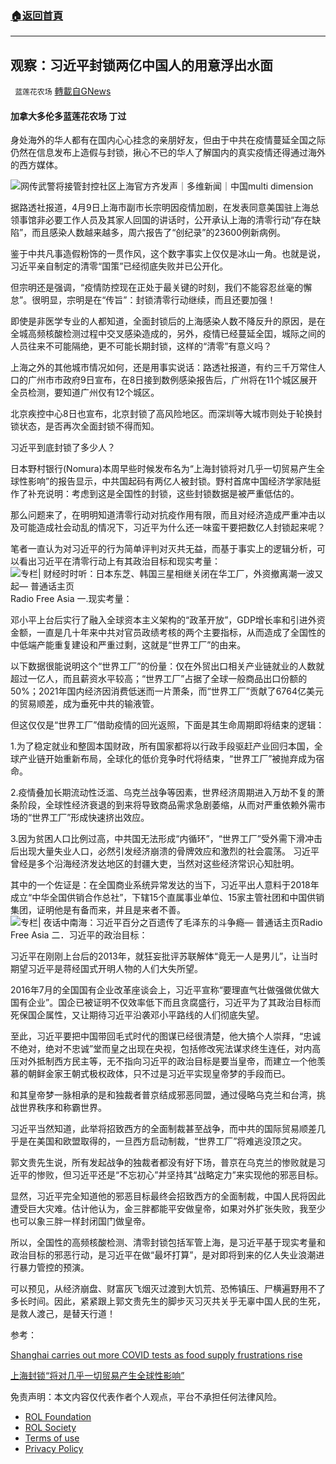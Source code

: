 ###  [:house:返回首頁](https://github.com/ourhimalayas/txt)
---


## 观察：习近平封锁两亿中国人的用意浮出水面
` 蓝莲花农场` [轉載自GNews](https://gnews.org/zh-hans/2318945/)

#### 加拿大多伦多蓝莲花农场 丁过

身处海外的华人都有在国内心心挂念的亲朋好友，但由于中共在疫情蔓延全国之际仍然在信息发布上造假与封锁，揪心不已的华人了解国内的真实疫情还得通过海外的西方媒体。

![网传武警将接管封控社区上海官方齐发声｜多维新闻｜中国](https://assets.gnews.org/wp-content/uploads/2022/04/image-145.jpeg)multi dimension

据路透社报道，4月9日上海市副市长宗明因疫情加剧，在发表同意美国驻上海总领事馆非必要工作人员及其家人回国的讲话时，公开承认上海的清零行动“存在缺陷”，而且感染人数越来越多，周六报告了“创纪录”的23600例新病例。

鉴于中共凡事造假粉饰的一贯作风，这个数字事实上仅仅是冰山一角。也就是说，习近平亲自制定的清零“国策”已经彻底失败并已公开化。

但宗明还是强调，“疫情防控现在正处于最关键的时刻，我们不能容忍丝毫的懈怠”。很明显，宗明是在“传旨”：封锁清零行动继续，而且还要加强！

即使是非医学专业的人都知道，全面封锁后的上海感染人数不降反升的原因，是在全城高频核酸检测过程中交叉感染造成的，另外，疫情已经蔓延全囯，城际之间的人员往来不可能隔绝，更不可能长期封锁，这样的“清零”有意义吗？

上海之外的其他城市情况如何，还是用事实说话：路透社报道，有约三千万常住人口的广州市市政府9日宣布，在8日接到数例感染报告后，广州将在11个城区展开全员检测，要知道广州仅有12个城区。

北京疾控中心8日也宣布，北京封锁了高风险地区。而深圳等大城市则处于轮换封锁状态，是否再次全面封锁不得而知。

习近平到底封锁了多少人？

日本野村银行(Nomura)本周早些时候发布名为“上海封锁将对几乎一切贸易产生全球性影响”的报告显示，中共国起码有两亿人被封锁。野村首席中国经济学家陆挺作了补充说明：考虑到这是全国性的封锁，这些封锁数据是被严重低估的。

那么问题来了，在明明知道清零行动对抗疫作用有限，而且对经济造成严重冲击以及可能造成社会动乱的情况下，习近平为什么还一味蛮干要把数亿人封锁起来呢？

笔者一直认为对习近平的行为简单评判对灭共无益，而基于事实上的逻辑分析，可以看出习近平在清零行动上有其政治目标和现实考量：
![专栏| 财经时时听：日本东芝、韩国三星相继关闭在华工厂，外资撤离潮一波又起— 普通话主页](https://www.rfa.org/mandarin/zhuanlan/jingmaorediansaomiao/econ-09172021170105.html/@@images/cfada4d0-a486-4d1f-8a85-1c3565dd86a5.jpeg)Radio Free Asia
一.现实考量：

邓小平上台后实行了融入全球资本主义架构的“政革开放”，GDP增长率和引进外资金额，一直是几十年来中共对官员政绩考核的两个主要指标，从而造成了全国性的中低端产能重复建设和严重过剩，这就是“世界工厂”的由来。

以下数据很能说明这个“世界工厂”的份量：仅在外贸出口相关产业链就业的人数就超过一亿人，而且薪资水平较高；“世界工厂”占据了全球一般商品出口份额的50%；2021年国内经济因消费低迷而一片萧条，而“世界工厂”贡献了6764亿美元的贸易顺差，成为垂死中共的输液管。

但这仅仅是“世界工厂”借助疫情的回光返照，下面是其生命周期即将结束的逻辑：

1.为了稳定就业和整固本国财政，所有国家都将以行政手段驱赶产业回归本国，全球产业链开始重新布局，全球化的低价竞争时代将结束，“世界工厂”被抛弃成为宿命。

2.疫情叠加长期流动性泛滥、乌克兰战争等因素，世界经济周期进入万劫不复的萧条阶段，全球性经济衰退的到来将导致商品需求急剧萎缩，从而对严重依赖外需市场的“世界工厂”形成快速挤出效应。

3.因为贫困人口比例过高，中共国无法形成“内循环”，“世界工厂”受外需下滑冲击后出现大量失业人口，必然引发经济崩溃的骨牌效应和激烈的社会震荡。
习近平曾经是多个沿海经济发达地区的封疆大吏，当然对这些经济常识心知肚明。

其中的一个佐证是：在全国商业系统异常发达的当下，习近平出人意料于2018年成立“中华全国供销合作总社”，下辖15个直属事业单位、15家主管社团和中国供销集团，证明他是有备而来，并且是来者不善。
![专栏| 夜话中南海：习近平百分之百遗传了毛泽东的斗争瘾— 普通话主页](https://www.rfa.org/mandarin/yataibaodao/zhengzhi/ql1-09302019071114.html/Untitled-1.jpg/@@images/85876012-a82f-4036-9022-4741f69936e4.jpeg)Radio Free Asia
二．习近平的政治目标：

习近平在刚刚上台后的2013年，就狂妄批评苏联解体“竟无一人是男儿”，让当时期望习近平是蒋经国式开明人物的人们大失所望。

2016年7月的全国国有企业改革座谈会上，习近平宣称“要理直气壮做强做优做大国有企业”。国企已被证明不仅效率低下而且贪腐盛行，习近平为了其政治目标而死保国企属性，又让期待习近平沿袭邓小平路线的人们彻底失望。

至此，习近平要把中国带回毛式时代的图谋已经很清楚，他大搞个人崇拜，“忠诚不绝对，绝对不忠诚”堂而皇之出现在央视，包括修改宪法谋求终生连任，对内高压对外抵制西方民主等，无不指向习近平的政治目标是要当皇帝，而建立一个他羡慕的朝鲜金家王朝式极权政体，只不过是习近平实现皇帝梦的手段而已。

和其皇帝梦一脉相承的是和独裁者普京结成邪恶同盟，通过侵略乌克兰和台湾，挑战世界秩序和称霸世界。

习近平当然知道，此举将招致西方的全面制裁甚至战争，而中共的国际贸易顺差几乎是在美国和欧盟取得的，一旦西方启动制裁，“世界工厂”将难逃没顶之灾。

郭文贵先生说，所有发起战争的独裁者都没有好下场，普京在乌克兰的惨败就是习近平的惨败，但习近平还是“不忘初心”并坚持其“战略定力”来实现他的邪恶目标。

显然，习近平完全知道他的邪恶目标最终会招致西方的全面制裁，中国人民将因此遭受巨大灾难。估计他认为，金三胖都能平安做皇帝，如果对外扩张失败，我至少也可以象三胖一样封闭国门做皇帝。

所以，全国性的高频核酸检测、清零封锁包括军管上海，是习近平基于现实考量和政治目标的邪恶行动，是习近平在做“最坏打算”，是对即将到来的亿人失业浪潮进行暴力管控的预演。

可以预见，从经济崩盘、财富灰飞烟灭过渡到大饥荒、恐怖镇压、尸横遍野用不了多长时间。因此，紧紧跟上郭文贵先生的脚步灭习灭共关乎无辜中国人民的生死，是救人渡己，是替天行道！

参考：

[Shanghai carries out more COVID tests as food supply frustrations rise](https://www.reuters.com/world/china/shanghai-official-says-handling-covid-outbreak-below-expectations-lockdown-2022-04-09/)

[上海封锁“将对几乎一切贸易产生全球性影响”](http://www.ftchinese.com/story/001095759?full=y&amp;gift_id=c84954397a36a7b3293f438c6784520cf9bbea6a&amp;archive)

 

免责声明：本文内容仅代表作者个人观点，平台不承担任何法律风险。

- [ROL Foundation](https://rolfoundation.org/)
- [ROL Society](https://rolsociety.org/)
- [Terms of use](https://gnews.org/terms-of-use-3/)
- [Privacy Policy](https://gnews.org/privacy-policy/)

